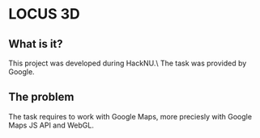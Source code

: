# LOCUS 3D

## What is it?

This project was developed during HackNU.\ 
The task was provided by Google.

## The problem

The task requires to work with Google Maps, more preciesly with Google Maps JS API and WebGL.

